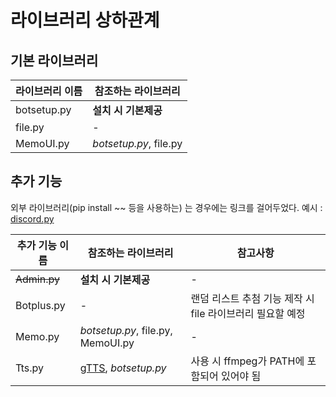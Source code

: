 # 라이브러리 상하관계

## 기본 라이브러리
| 라이브러리 이름 | 참조하는 라이브러리 |
|-|-|
| botsetup.py | **설치 시 기본제공** |
| file.py | - |
| MemoUI.py | *botsetup.py*, file.py |

## 추가 기능
외부 라이브러리(pip install ~~ 등을 사용하는) 는 경우에는 링크를 걸어두었다. 예시 : [discord.py](<https://pypi.org/project/discord.py/>)

| 추가 기능 이름 | 참조하는 라이브러리 | 참고사항 |
|-|-|-|
| ~~Admin.py~~ | **설치 시 기본제공** | - |
| Botplus.py | - | 랜덤 리스트 추첨 기능 제작 시 file 라이브러리 필요할 예정 |
| Memo.py | *botsetup.py*, file.py, MemoUI.py | - |
| Tts.py | [gTTS](<https://pypi.org/project/gTTS/>), *botsetup.py* | 사용 시 ffmpeg가 PATH에 포함되어 있어야 됨 |